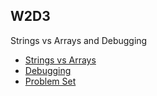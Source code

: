 ## W2D3
Strings vs Arrays and Debugging
+ [Strings vs Arrays][strings-vs-arrays]
+ [Debugging][debugging]
+ [Problem Set][problem-set]

[strings-vs-arrays]: ./notes/strings_vs_arrays.md
[debugging]: ./notes/debugging.md
[problem-set]: ./problem_set.md
